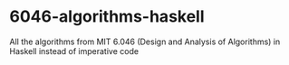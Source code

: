 6046-algorithms-haskell
=======================

All the algorithms from MIT 6.046 (Design and Analysis of Algorithms) in Haskell instead of imperative code
